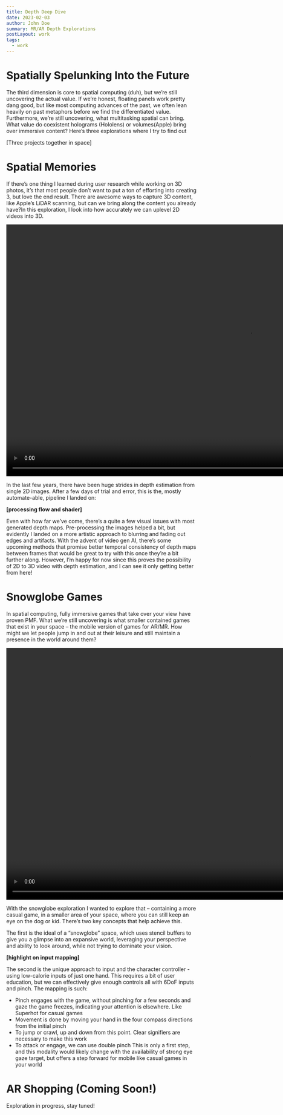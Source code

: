 ```yaml
---
title: Depth Deep Dive
date: 2023-02-03
author: John Doe
summary: MR/AR Depth Explorations
postLayout: work
tags:
  - work
---
```


# Spatially Spelunking Into the Future

The third dimension is core to spatial computing (duh), but we’re still uncovering the actual value. If we’re honest, floating panels work pretty dang good, but like most computing advances of the past, we often lean heavily on past metaphors before we find the differentiated value. Furthermore, we’re still uncovering, what multitasking spatial can bring. What value do coexistent holograms (Hololens) or volumes(Apple) bring over immersive content? Here’s three explorations where I try to find out

[Three projects together in space]

# Spatial Memories
If there’s one thing I learned during user research while working on 3D photos, it’s that most people don’t want to put a ton of efforting into creating 3, but love the end result. There are awesome ways to capture 3D content, like Apple’s LiDAR scanning, but can we bring along the content you already have?In this exploration, I look into how accurately we can uplevel 2D videos into 3D.

<video height="666" width="1280" autoplay="true" loop="true" playsinline="true" muted>
    <source src="../static/img/spatialmemory.mp4" type="video/mp4">
    <source src="../static/img/spatialmemory.webm" type="video/webm">
    <p>Your browser does not support embedded videos</p>
</video>

In the last few years, there have been huge strides in depth estimation from single 2D images. After a few days of trial and error, this is the, mostly automate-able, pipeline I landed on:

**[processing flow and shader]**

Even with how far we’ve come, there’s a quite a few visual issues with most generated depth maps. Pre-processing the images helped a bit, but evidently I landed on a more artistic approach to blurring and fading out edges and artifacts. With the advent of video gen AI, there’s some upcoming methods that promise better temporal consistency of depth maps between frames that would be great to try with this once they’re a bit further along. However, I’m happy for now since this proves the possibility of 2D to 3D video with depth estimation, and I can see it only getting better from here!

# Snowglobe Games
In spatial computing, fully immersive games that take over your view have proven PMF. What we’re still uncovering is what smaller contained games that exist in your space – the mobile version of games for AR/MR. How might we let people jump in and out at their leisure and still maintain a presence in the world around them?

<video height="666" width="1280" autoplay="true" loop="true" playsinline="true" muted>
    <source src="../static/img/snowglobe.mp4" type="video/mp4">
    <source src="../static/img/snowglobe.webm" type="video/webm">
    <p>Your browser does not support embedded videos</p>
</video>

With the snowglobe exploration I wanted to explore that – containing a more casual game, in a smaller area of your space, where you can still keep an eye on the dog or kid. There’s two key concepts that help achieve this.

The first is the ideal of a “snowglobe” space, which uses stencil buffers to give you a glimpse into an expansive world, leveraging your perspective and ability to look around, while not trying to dominate your vision. 

**[highlight on input mapping]**

The second is the unique approach to input and the character controller - using low-calorie inputs of just one hand. This requires a bit of user education, but we can effectively give enough controls all with 6DoF inputs and pinch. The mapping is such:
* Pinch engages with the game, without pinching for a few seconds and gaze the game freezes, indicating your attention is elsewhere. Like Superhot for casual games
* Movement is done by moving your hand in the four compass directions from the initial pinch
* To jump or crawl, up and down from this point. Clear signifiers are necessary to make this work
* To attack or engage, we can use double pinch
This is only a first step, and this modality would likely change with the availability of strong eye gaze target, but offers a step forward for mobile like casual games in your world

# AR Shopping (Coming Soon!)

Exploration in progress, stay tuned!